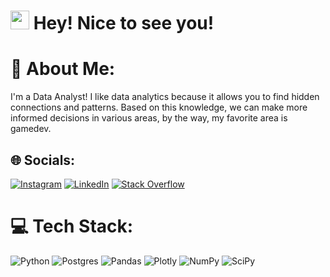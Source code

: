 # <img src="https://emojis.slackmojis.com/emojis/images/1531849430/4246/blob-sunglasses.gif?1531849430" width="30"/> Hey! Nice to see you!

# 💫 About Me:
I'm a Data Analyst! I like data analytics because it allows you to find hidden connections and patterns. Based on this knowledge, we can make more informed decisions in various areas, by the way, my favorite area is gamedev.


## 🌐 Socials:
[![Instagram](https://img.shields.io/badge/Instagram-%23E4405F.svg?logo=Instagram&logoColor=white)](https://instagram.com/niksmns) [![LinkedIn](https://img.shields.io/badge/LinkedIn-%230077B5.svg?logo=linkedin&logoColor=white)](https://linkedin.com/in/niksmns) [![Stack Overflow](https://img.shields.io/badge/-Stackoverflow-FE7A16?logo=stack-overflow&logoColor=white)](https://stackoverflow.com/users/niksmns) 

# 💻 Tech Stack:
![Python](https://img.shields.io/badge/python-3670A0?style=flat&logo=python&logoColor=ffdd54) ![Postgres](https://img.shields.io/badge/postgres-%23316192.svg?style=flat&logo=postgresql&logoColor=white) ![Pandas](https://img.shields.io/badge/pandas-%23150458.svg?style=flat&logo=pandas&logoColor=white) ![Plotly](https://img.shields.io/badge/Plotly-%233F4F75.svg?style=flat&logo=plotly&logoColor=white) ![NumPy](https://img.shields.io/badge/numpy-%23013243.svg?style=flat&logo=numpy&logoColor=white) ![SciPy](https://img.shields.io/badge/SciPy-%230C55A5.svg?style=flat&logo=scipy&logoColor=%white)
